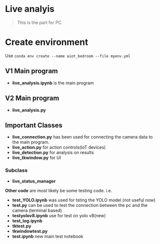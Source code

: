 # Live analyis
> This is the part for PC.<br>

# Create environment
Use ```conda env create --name aiot_bedroom --file myenv.yml```<br>

## V1 Main program
- **live_analysis.ipynb** is the main program<br>
## V2 Main program
- **live_analysis.py**<br>
## Important Classes
- **live_connection.py** has been used for connecting the camera data to the main program.<br>
- **live_action.py** for action controls(IoT devices)<br>
- **live_detection.py** for analysis on results<br>
- **live_tkwindow.py** for UI<br>
### Subclass
- **live_status_manager**

**Other code** are most likely be some testing code.
i.e.
- **test_YOLO.ipynb** was used for tsting the YOLO model.(not useful now)
- **test.py** can be used to test the connection between the pc and the camera.(terminal based)
- **testyolov8.ipynb** use for test on yolo v8(new)
- **test_log.ipynb**
- **tktest.py**
- **tkwindowtest.py**
- **test.ipynb** new main test notebook
